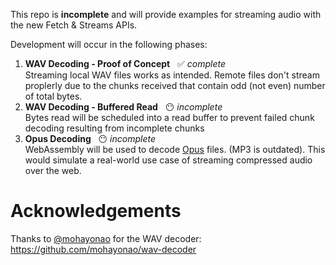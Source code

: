 This repo is **incomplete** and will provide examples for streaming audio with the new Fetch &amp; Streams APIs.

Development will occur in the following phases:

1. **WAV Decoding - Proof of Concept** &nbsp; ✅ *complete*<br>Streaming local WAV files works as intended.  Remote files don't stream proplerly due to the chunks received that contain odd (not even) number of total bytes.
1. **WAV Decoding - Buffered Read** &nbsp; 😶 *incomplete*<br>Bytes read will be scheduled into a read buffer to prevent failed chunk decoding resulting from incomplete chunks
1. **Opus Decoding** &nbsp; 😶 *incomplete*<br>WebAssembly will be used to decode [Opus](http://opus-codec.org/) files.  (MP3 is outdated).  This would simulate a real-world use case of streaming compressed audio over the web.

# Acknowledgements

Thanks to [@mohayonao](https://github.com/mohayonao) for the WAV decoder: https://github.com/mohayonao/wav-decoder